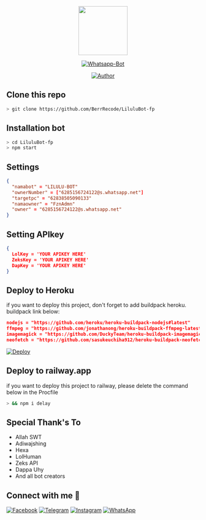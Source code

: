 <p align="center">
<img src="https://i.ibb.co/84dYvnH/88ae68c16b70100441e86fb010b84e82.jpg" width="128" height="128">
</p>
<p align="center">
<a href="#"><img title="Whatsapp-Bot" src="https://img.shields.io/badge/Lilulu Bot-blue?colorA=%50CD29&colorB=%50CD29&style=for-the-badge"></a>
</p>
<p align="center">
<a href="https://github.com/BerrRecode"><img title="Author" src="https://img.shields.io/badge/Author-BerrRecode-yellow.svg?style=for-the-badge&logo=github"></a>
</p>

## Clone this repo

```bash
> git clone https://github.com/BerrRecode/LiluluBot-fp
```

## Installation bot 

```bash
> cd LiluluBot-fp
> npm start
```

## Settings

```json
{
  "namabot" = "LILULU-BOT"
  "ownerNumber" = ["6285156724122@s.whatsapp.net"]
  "targetpc" = "62838505090133"
  "namaowner" = "FznAdmn"
  "owner" = "6285156724122@s.whatsapp.net"
}
```
## Setting APIkey

```json
{
  LolKey = 'YOUR APIKEY HERE' 
  ZeksKey = 'YOUR APIKEY HERE' 
  DapKey = 'YOUR APIKEY HERE'
}
```

## Deploy to Heroku
if you want to deploy this project, don't forget to add buildpack heroku. buildpack link below:

```json
nodejs = "https://github.com/heroku/heroku-buildpack-nodejs#latest"
ffmpeg = "https://github.com/jonathanong/heroku-buildpack-ffmpeg-latest"
imagemagick = "https://github.com/DuckyTeam/heroku-buildpack-imagemagick"
neofetch = "https://github.com/sasukeuchiha912/heroku-buildpack-neofetch"
```

[![Deploy](https://www.herokucdn.com/deploy/button.svg)](https://heroku.com/deploy?template=https://github.com/BerrRecode/LiluluBot-fp/)

## Deploy to railway.app 
if you want to deploy this project to railway, please delete the command below in the Procfile

```bash
> && npm i delay
```

## Special Thank's To
* Allah SWT
* Adiwajshing
* Hexa
* LolHuman
* Zeks API
* Dappa Uhy
* And all bot creators

## Connect with me 👋

[![Facebook](https://img.shields.io/badge/Facebook-%234267B2.svg?&style=for-the-badge&logo=facebook&logoColor=white)](https://www.facebook.com/RedTripper)
[![Telegram](https://img.shields.io/badge/Telegram-%230088cc.svg?&style=for-the-badge&logo=telegram&logoColor=white)](https://t.me/im_fzn)
[![Instagram](https://img.shields.io/badge/Instagram-E4405F?style=for-the-badge&logo=instagram&logoColor=white)](https://instagram.com/efzyn_)
[![WhatsApp](https://img.shields.io/badge/WhatsApp-25D366?style=for-the-badge&logo=whatsapp&logoColor=white)](https://wa.me/6285156724122)

